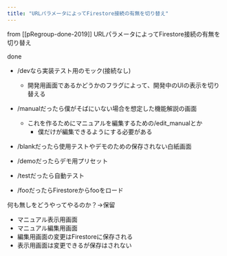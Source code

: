 ```yaml
---
title: "URLパラメータによってFirestore接続の有無を切り替え"
---
```


from [[pRegroup-done-2019]]
URLパラメータによってFirestore接続の有無を切り替え

done
- /devなら実装テスト用のモック(接続なし)
    - 開発用画面であるかどうかのフラグによって、開発中のUIの表示を切り替える
- /manualだったら僕がそばにいない場合を想定した機能解説の画面
    - これを作るためにマニュアルを編集するための/edit_manualとか
        - 僕だけが編集できるようにする必要がある
- /blankだったら使用テストやデモのための保存されない白紙画面
- /demoだったらデモ用プリセット

- /testだったら自動テスト
- /fooだったらFirestoreからfooをロード

何も無しをどうやってやるのか？→保留

- マニュアル表示用画面
- マニュアル編集用画面
- 編集用画面の変更はFirestoreに保存される
- 表示用画面は変更できるが保存はされない
